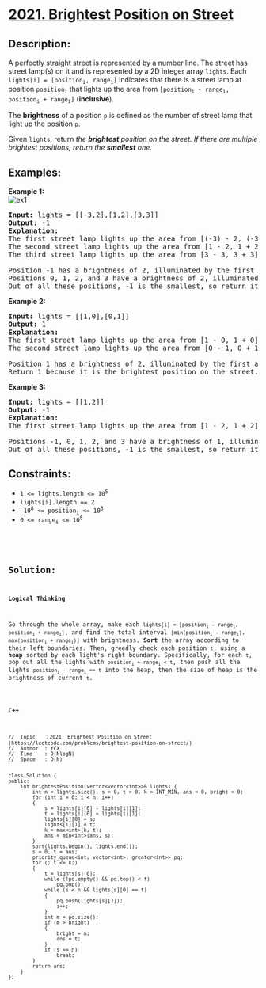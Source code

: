 # [2021. Brightest Position on Street](https://leetcode.com/problems/brightest-position-on-street/)


## Description:

<p>A perfectly straight street is represented by a number line. The street has street lamp(s) on it and is represented by a 2D integer array <code>lights</code>. Each <code>lights[i] = [position<sub>i</sub>, range<sub>i</sub>]</code> indicates that there is a street lamp at position <code>position<sub>i</sub></code> that lights up the area from <code>[position<sub>i</sub> - range<sub>i</sub>, position<sub>i</sub> + range<sub>i</sub>]</code> (<strong>inclusive</strong>).</p>

<p>The <strong>brightness</strong> of a position <code>p</code> is defined as the number of street lamp that light up the position <code>p</code>.</p>

<p>Given <code>lights</code>, return <em>the <strong>brightest</strong> position on the street. If there are multiple brightest positions, return the <strong>smallest</strong> one.</em></p>


## Examples:

<strong>Example 1:</strong>
<br/>![ex1](https://assets.leetcode.com/uploads/2021/09/28/image-20210928155140-1.png)
<pre>
<strong>Input:</strong> lights = [[-3,2],[1,2],[3,3]]
<strong>Output:</strong> -1
<strong>Explanation:</strong> 
The first street lamp lights up the area from [(-3) - 2, (-3) + 2] = [-5, -1].
The second street lamp lights up the area from [1 - 2, 1 + 2] = [-1, 3].
The third street lamp lights up the area from [3 - 3, 3 + 3] = [0, 6].

Position -1 has a brightness of 2, illuminated by the first and second street light.
Positions 0, 1, 2, and 3 have a brightness of 2, illuminated by the second and third street light.
Out of all these positions, -1 is the smallest, so return it.
</pre>

<strong>Example 2:</strong>
<pre>
<strong>Input:</strong> lights = [[1,0],[0,1]]
<strong>Output:</strong> 1
<strong>Explanation:</strong> 
The first street lamp lights up the area from [1 - 0, 1 + 0] = [1, 1].
The second street lamp lights up the area from [0 - 1, 0 + 1] = [-1, 1].

Position 1 has a brightness of 2, illuminated by the first and second street light.
Return 1 because it is the brightest position on the street.
</pre>

<strong>Example 3:</strong>
<pre>
<strong>Input:</strong> lights = [[1,2]]
<strong>Output:</strong> -1
<strong>Explanation:</strong>
The first street lamp lights up the area from [1 - 2, 1 + 2] = [-1, 3].

Positions -1, 0, 1, 2, and 3 have a brightness of 1, illuminated by the first street light.
Out of all these positions, -1 is the smallest, so return it.
</pre>


## Constraints:

<ul>
    <li><code>1 &lt;= lights.length &lt;= 10<sup>5</sup></code></li>
    <li><code>lights[i].length == 2</code></li>
    <li><code>-10<sup>8</sup> &lt;= position<sub>i</sub> &lt;= 10<sup>8</sup></code></li>
    <li><code>0 &lt;= range<sub>i</sub> &lt;= 10<sup>8</sup></li>
</ul>


## Solution:

<strong>Logical Thinking</strong>
<p>Go through the whole array, make each <code>lights[i] = [position<sub>i</sub> - range<sub>i</sub>, position<sub>i</sub> + range<sub>i</sub>]</code>, and find the total interval <code>[min(position<sub>i</sub> - range<sub>i</sub>), max(position<sub>i</sub> + range<sub>i</sub>)]</code> with brightness. <strong>Sort</strong> the array according to their left boundaries. Then, greedly check each position <code>t</code>, using a <strong>heap</strong> sorted by each light's right boundary. Specifically, for each <code>t</code>, pop out all the lights with <code>position<sub>i</sub> + range<sub>i</sub> &lt; t</code>, then push all the lights <code>position<sub>i</sub> - range<sub>i</sub> == t</code> into the heap, then the size of heap is the brightness of current <code>t</code>.</p>


<strong>C++</strong>

```
//  Topic   ：2021. Brightest Position on Street (https://leetcode.com/problems/brightest-position-on-street/)
//  Author  : YCX
//  Time    : O(NlogN)
//  Space   : O(N)


class Solution {
public:
    int brightestPosition(vector<vector<int>>& lights) {
        int n = lights.size(), s = 0, t = 0, k = INT_MIN, ans = 0, bright = 0;
        for (int i = 0; i < n; i++)
        {
            s = lights[i][0] - lights[i][1];
            t = lights[i][0] + lights[i][1];
            lights[i][0] = s;
            lights[i][1] = t;
            k = max<int>(k, t);
            ans = min<int>(ans, s);
        }
        sort(lights.begin(), lights.end());
        s = 0, t = ans;
        priority_queue<int, vector<int>, greater<int>> pq;
        for (; t <= k;)
        {
            t = lights[s][0];
            while (!pq.empty() && pq.top() < t)
                pq.pop();
            while (s < n && lights[s][0] == t)
            {
                pq.push(lights[s][1]);
                s++;
            }
            int m = pq.size();
            if (m > bright)
            {
                bright = m;
                ans = t;
            }
            if (s == n)
                break;
        }
        return ans;
    }
};
```